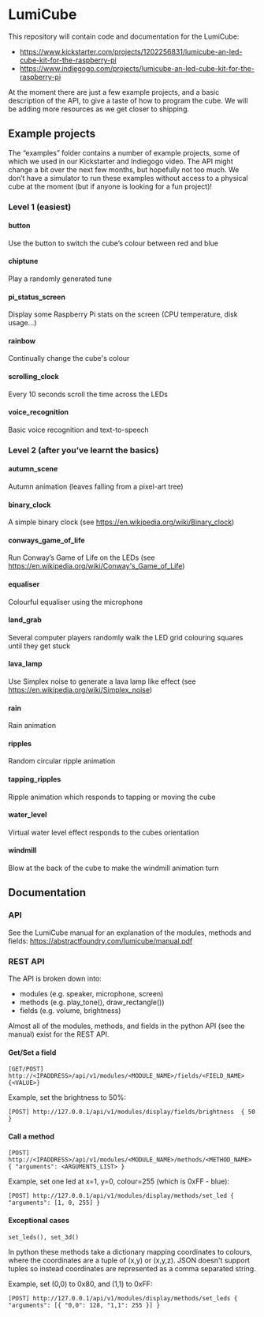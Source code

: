 # LumiCube

This repository will contain code and documentation for the LumiCube:
* https://www.kickstarter.com/projects/1202256831/lumicube-an-led-cube-kit-for-the-raspberry-pi
* https://www.indiegogo.com/projects/lumicube-an-led-cube-kit-for-the-raspberry-pi

At the moment there are just a few example projects, and a basic description of the API, to give a taste of how to program the cube. We will be adding more resources as we get closer to shipping.

## Example projects

The “examples” folder contains a number of example projects, some of which we used in our Kickstarter and Indiegogo video. The API might change a bit over the next few months, but hopefully not too much. We don’t have a simulator to run these examples without access to a physical cube at the moment (but if anyone is looking for a fun project)!

### Level 1 (easiest)

#### button
Use the button to switch the cube’s colour between red and blue

#### chiptune
Play a randomly generated tune

#### pi_status_screen
Display some Raspberry Pi stats on the screen (CPU temperature, disk usage...)

#### rainbow
Continually change the cube's colour

#### scrolling_clock
Every 10 seconds scroll the time across the LEDs

#### voice_recognition
Basic voice recognition and text-to-speech

### Level 2 (after you’ve learnt the basics)

#### autumn_scene
Autumn animation (leaves falling from a pixel-art tree)

#### binary_clock
A simple binary clock (see https://en.wikipedia.org/wiki/Binary_clock)

#### conways_game_of_life
Run Conway’s Game of Life on the LEDs (see https://en.wikipedia.org/wiki/Conway's_Game_of_Life)

#### equaliser
Colourful equaliser using the microphone

#### land_grab
Several computer players randomly walk the LED grid colouring squares until they get stuck

#### lava_lamp
Use Simplex noise to generate a lava lamp like effect (see https://en.wikipedia.org/wiki/Simplex_noise)

#### rain
Rain animation

#### ripples
Random circular ripple animation

#### tapping_ripples
Ripple animation which responds to tapping or moving the cube

#### water_level
Virtual water level effect responds to the cubes orientation

#### windmill
Blow at the back of the cube to make the windmill animation turn

## Documentation

### API

See the LumiCube manual for an explanation of the modules, methods and fields:
https://abstractfoundry.com/lumicube/manual.pdf


### REST API

The API is broken down into:
- modules (e.g. speaker, microphone, screen)
- methods (e.g. play_tone(), draw_rectangle())
- fields  (e.g. volume, brightness)

Almost all of the modules, methods, and fields in the python API (see the manual) exist for the REST API. 

#### Get/Set a field

```
[GET/POST] http://<IPADDRESS>/api/v1/modules/<MODULE_NAME>/fields/<FIELD_NAME>  {<VALUE>}
```

Example, set the brightness to 50%:

`[POST] http://127.0.0.1/api/v1/modules/display/fields/brightness  { 50 }`


#### Call a method

`[POST] http://<IPADDRESS>/api/v1/modules/<MODULE_NAME>/methods/<METHOD_NAME> { "arguments": <ARGUMENTS_LIST> }`

Example, set one led at x=1, y=0, colour=255 (which is 0xFF - blue):

`[POST] http://127.0.0.1/api/v1/modules/display/methods/set_led { "arguments": [1, 0, 255] }`


#### Exceptional cases

`set_leds(), set_3d()`

In python these methods take a dictionary mapping coordinates to colours, where the coordinates are a tuple of (x,y) or (x,y,z).
JSON doesn't support tuples so instead coordinates are represented as a comma separated string.

Example, set (0,0) to 0x80, and (1,1) to 0xFF:

`[POST] http://127.0.0.1/api/v1/modules/display/methods/set_leds { "arguments": [{ "0,0": 128, "1,1": 255 }] }`
